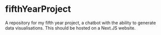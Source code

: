 # fifthYearProject
A repository for my fifth year project, a chatbot with the ability to generate data visualisations. This should be hosted on a Next.JS website.
